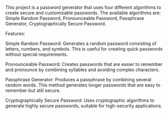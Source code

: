 This project is a password generator that uses four different algorithms to create secure and customizable passwords. The available algorithms are:
Simple Random Password,
Pronounceable Password,
Passphrase Generator,
Cryptographically Secure Password.


Features:


Simple Random Password: Generates a random password consisting of letters, numbers, and symbols. This is useful for creating quick passwords without special requirements.

Pronounceable Password: Creates passwords that are easier to remember and pronounce by combining syllables and avoiding complex characters.

Passphrase Generator: Produces a passphrase by combining several random words. This method generates longer passwords that are easy to remember but still secure.

Cryptographically Secure Password: Uses cryptographic algorithms to generate highly secure passwords, suitable for high-security applications.
